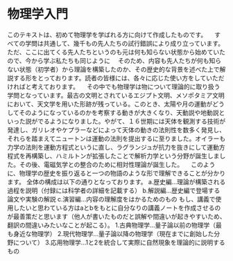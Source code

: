 
# 物理学入門

このテキストは、初めて物理学を学ばれる方に向けて作成したものです。 　すべての学問は共通して、幾千もの先人たちの試行錯誤により成り立っています。ただ、ここに出てくる先人たちというのも元は何も知らない状態から始めていたので、今から学ぶ私たちも同じように
　そのため、内容も先人たちが何も知らない状態（初学者）から理論を構築したのか、その歴史的な背景を述べた上で解説する形をとっております。読者の皆様には、各々に応じた使い方をしていただければと考えております。 　その中でも物理学は物について理論的に取り扱う学問となっています。最古の文明とされているエジプト文明、メソポタミア文明において、天文学を用いた形跡が残っている。このとき、太陽や月の運動がどうしてそのようになっているのかを考察する動きが大きくなり、天動説や地動説といった説がでるようになりました。やがて、１６世期には天体を観測する技術が発達し、ガリレオやケプラーなどによって天体の動きの法則性を数多く発見し、それらを踏まえてニュートンは運動の法則を提出するに至りました。オイラーも力学の法則を運動方程式というに直し、ラグランジュが抗力を抜きにして運動方程式を再構築し、ハミルトンが拡張したことで解析力学という分野が誕生しました。その後、電磁気学との整合のために相対性理論が誕生した。 　このように、物理学の歴史を振り返ると一つの物語のような形で理解できることが分かります。
全体の構成は以下の通りとなっております。
a.歴史編…理論が構築される過程を説明（付録には科学者の詳細を記載する） b.解説編…歴史編で登場する論文や実験の解説 c.演習編…内容の理解度をはかるためのもの
もし、講義で使用したいと思わている方はaとbをもとに自分なりの講義ノートを作成させるのが最善策だと思います（他人が書いたものだと誤解や間違いが起きやすいため、翻訳の間違いみたいなことが起こる）。
1.古典物理学…量子論以前の物理学（最も身近な物理学） 2.現代物理学…量子論以降の物理学（現在までに創始した分野について） 3.応用物理学…1と2を統合して実際に自然現象を理論的に説明するもの
